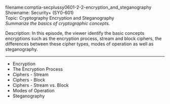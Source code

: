 filename:comptia-secplussy0601-2-2-encryption_and_steganography 
Showname: Security+ \(SY0-601\)  
Topic: Cryptography Encryption and Steganography  
*Summarize the basics of cryptographic concepts.*  

Description: In this episode, the viewer identify the basic concepts encryptions such as the encryption process, stream and block ciphers, the differences between these cipher types, modes of operation as well as steganography.  

-------

* Encryption  
* The Encryption Process  
* Ciphers - Stream  
* Ciphers - Block
* Ciphers - Stream vs. Block
* Modes of Operation
* Steganography

